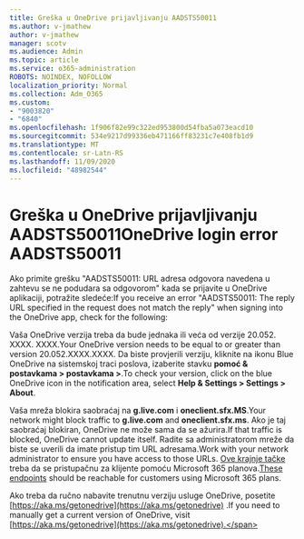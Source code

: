 ```yaml
---
title: Greška u OneDrive prijavljivanju AADSTS50011
ms.author: v-jmathew
author: v-jmathew
manager: scotv
ms.audience: Admin
ms.topic: article
ms.service: o365-administration
ROBOTS: NOINDEX, NOFOLLOW
localization_priority: Normal
ms.collection: Adm_O365
ms.custom:
- "9003820"
- "6840"
ms.openlocfilehash: 1f906f82e99c322ed953800d54fba5a073eacd10
ms.sourcegitcommit: 534e9217d99336eb471166ff83231c7e408fb1d9
ms.translationtype: MT
ms.contentlocale: sr-Latn-RS
ms.lasthandoff: 11/09/2020
ms.locfileid: "48982544"
---
```

# <a name="onedrive-login-error-aadsts50011"></a><span data-ttu-id="d87ef-102">Greška u OneDrive prijavljivanju AADSTS50011</span><span class="sxs-lookup"><span data-stu-id="d87ef-102">OneDrive login error AADSTS50011</span></span>

<span data-ttu-id="d87ef-103">Ako primite grešku "AADSTS50011: URL adresa odgovora navedena u zahtevu se ne podudara sa odgovorom" kada se prijavite u OneDrive aplikaciji, potražite sledeće:</span><span class="sxs-lookup"><span data-stu-id="d87ef-103">If you receive an error "AADSTS50011: The reply URL specified in the request does not match the reply" when signing into the OneDrive app, check for the following:</span></span>

<span data-ttu-id="d87ef-104">Vaša OneDrive verzija treba da bude jednaka ili veća od verzije 20.052. XXXX. XXXX.</span><span class="sxs-lookup"><span data-stu-id="d87ef-104">Your OneDrive version needs to be equal to or greater than version 20.052.XXXX.XXXX.</span></span> <span data-ttu-id="d87ef-105">Da biste provjerili verziju, kliknite na ikonu Blue OneDrive na sistemskoj traci poslova, izaberite stavku **pomoć & postavkama > postavkama >**.</span><span class="sxs-lookup"><span data-stu-id="d87ef-105">To check your version, click on the blue OneDrive icon in the notification area, select **Help & Settings > Settings > About**.</span></span>

<span data-ttu-id="d87ef-106">Vaša mreža blokira saobraćaj na **g.live.com** i **oneclient.sfx.MS**.</span><span class="sxs-lookup"><span data-stu-id="d87ef-106">Your network might block traffic to **g.live.com** and **oneclient.sfx.ms**.</span></span> <span data-ttu-id="d87ef-107">Ako je taj saobraćaj blokiran, OneDrive ne može sama da se ažurira.</span><span class="sxs-lookup"><span data-stu-id="d87ef-107">If that traffic is blocked, OneDrive cannot update itself.</span></span> <span data-ttu-id="d87ef-108">Radite sa administratorom mreže da biste se uverili da imate pristup tim URL adresama.</span><span class="sxs-lookup"><span data-stu-id="d87ef-108">Work with your network administrator to ensure you have access to those URLs.</span></span> <span data-ttu-id="d87ef-109">[Ove krajnje tačke](https://docs.microsoft.com/microsoft-365/enterprise/urls-and-ip-address-ranges?view=o365-worldwide) treba da se pristupačnu za klijente pomoću Microsoft 365 planova.</span><span class="sxs-lookup"><span data-stu-id="d87ef-109">[These endpoints](https://docs.microsoft.com/microsoft-365/enterprise/urls-and-ip-address-ranges?view=o365-worldwide) should be reachable for customers using Microsoft 365 plans.</span></span>

<span data-ttu-id="d87ef-110">Ako treba da ručno nabavite trenutnu verziju usluge OneDrive, posetite [https://aka.ms/getonedrive](https://aka.ms/getonedrive) .</span><span class="sxs-lookup"><span data-stu-id="d87ef-110">If you need to manually get a current version of OneDrive, visit [https://aka.ms/getonedrive](https://aka.ms/getonedrive).</span></span>
